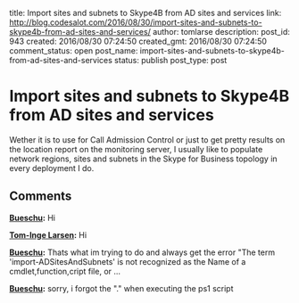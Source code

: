 title: Import sites and subnets to Skype4B from AD sites and services
link: http://blog.codesalot.com/2016/08/30/import-sites-and-subnets-to-skype4b-from-ad-sites-and-services/
author: tomlarse
description: 
post_id: 943
created: 2016/08/30 07:24:50
created_gmt: 2016/08/30 07:24:50
comment_status: open
post_name: import-sites-and-subnets-to-skype4b-from-ad-sites-and-services
status: publish
post_type: post

# Import sites and subnets to Skype4B from AD sites and services

Wether it is to use for Call Admission Control or just to get pretty results on the location report on the monitoring server, I usually like to populate network regions, sites and subnets in the Skype for Business topology in every deployment I do.

## Comments

**[Bueschu](#4926 "2016-08-31 05:59:01"):** Hi

**[Tom-Inge Larsen](#4927 "2016-08-31 06:18:56"):** Hi

**[Bueschu](#4928 "2016-09-01 12:04:05"):** Thats what im trying to do and always get the error "The term 'import-ADSitesAndSubnets' is not recognized as the Name of a cmdlet,function,cript file, or ...

**[Bueschu](#4929 "2016-09-01 12:10:00"):** sorry, i forgot the "." when executing the ps1 script

